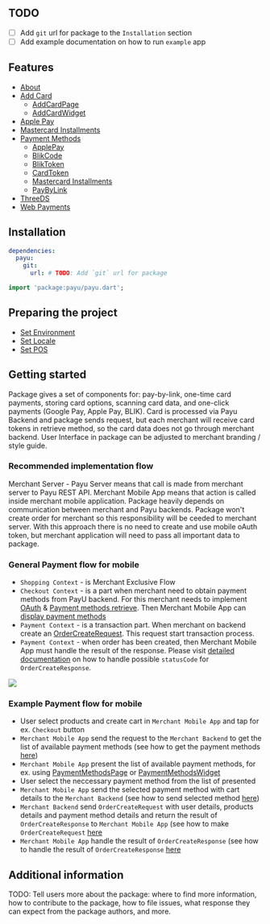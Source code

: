 ## TODO
- [ ] Add `git` url for package to the `Installation` section
- [ ] Add example documentation on how to run `example` app

<a id="general"></a> 

<a id="features"></a> 

## Features

* [About](../payu_about)
* [Add Card](../payu_add_card)
  * [AddCardPage](../payu_add_card)
  * [AddCardWidget](../payu_add_card)
* [Apple Pay](../payu_apple_pay)
* [Mastercard Installments](../payu_mastercard_installments)
* [Payment Methods](../payu_payment_methods)
  * [ApplePay](../payu_payment_methods#payment-methods-apple-pay)
  * [BlikCode](../payu_payment_methods#payment-methods-blik-code)
  * [BlikToken](../payu_payment_methods#payment-methods-blik-token)
  * [CardToken](../payu_payment_methods#payment-methods-card-token)
  * [Mastercard Installments](../payu_payment_methods#payment-methods-installments)
  * [PayByLink](../payu_payment_methods#payment-methods-pay-by-link)
* [ThreeDS](../payu_three_ds)
* [Web Payments](../payu_web_payments)

<a id="installation"></a> 

## Installation

```yaml
dependencies:
  payu:
    git:
      url: # TODO: Add `git` url for package
```

```dart
import 'package:payu/payu.dart';
```

<a id="preparing_the_project"></a> 

## Preparing the project

* [Set Environment](../payu_core)
* [Set Locale](../payu_core)
* [Set POS](../payu_core)

<a id="getting_started"></a> 

## Getting started

Package gives a set of components for: pay-by-link, one-time card payments, storing card options, scanning card data, and one-click payments (Google Pay, Apple Pay, BLIK). Card is processed via Payu Backend and package sends request, but each merchant will receive card tokens in retrieve method, so the card data does not go through merchant backend. User Interface in package can be adjusted to merchant branding / style guide.

### Recommended implementation flow

Merchant Server - Payu Server means that call is made from merchant server to Payu REST API. Merchant Mobile App means that action is called inside merchant mobile application. Package heavily depends on communication between merchant and Payu backends. Package won't create order for merchant so this responsibility will be ceeded to merchant server. With this approach there is no need to create and use mobile oAuth token, but merchant application will need to pass all important data to package.

### General Payment flow for mobile

* `Shopping Context` - is Merchant Exclusive Flow
* `Checkout Context` - is a part when merchant need to obtain payment methods from PayU backend. For this merchant needs to implement [OAuth](https://developers.payu.com/en/restapi.html#references_api_signature) & [Payment methods retrieve](https://developers.payu.com/en/restapi.html#Transparent_retrieve). Then Merchant Mobile App can [display payment methods](../payu_payment_methods)
* `Payment Context` - is a transaction part. When merchant on backend create an [OrderCreateRequest](https://developers.payu.com/en/restapi.html#creating_new_order). This request start transaction process.
* `Payment Context` - when order has been created, then Merchant Mobile App must handle the result of the response. Please visit [detailed documentation](../payu_web_payments) on how to handle possible `statusCode` for `OrderCreateResponse`.

![](https://developers.payu.com/images/mobile_sdk/mobile_general_pay_flow.png)

### Example Payment flow for mobile

* User select products and create cart in `Merchant Mobile App` and tap for ex. `Checkout` button
* `Merchant Mobile App` send the request to the `Merchant Backend` to get the list of available payment methods (see how to get the payment methods [here](https://developers.payu.com/en/restapi.html#Transparent_retrieve))
* `Merchant Mobile App` present the list of available payment methods, for ex. using [PaymentMethodsPage](../payu_payment_methods#core-payment-methods-page) or [PaymentMethodsWidget](../payu_payment_methods#core-payment-methods-widget)
* User select the neccessary payment method from the list of presented
* `Merchant Mobile App` send the selected payment method with cart details to the `Merchant Backend` (see how to send selected method [here](../payu_payment_methods#payment-methods))
* `Merchant Backend` send `OrderCreateRequest` with user details, products details and payment method details and return the result of `OrderCreateResponse` to `Merchant Mobile App` (see how to make `OrderCreateRequest` [here](https://developers.payu.com/en/restapi.html#creating_new_order)
* `Merchant Mobile App` handle the result of `OrderCreateResponse` (see how to handle the result of `OrderCreateResponse` [here](../payu_web_payments/)

## Additional information

TODO: Tell users more about the package: where to find more information, how to 
contribute to the package, how to file issues, what response they can expect 
from the package authors, and more.
